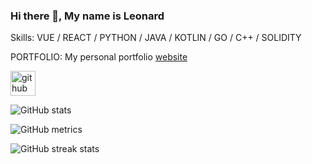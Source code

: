 ### Hi there 👋, My name is Leonard

Skills: VUE / REACT / PYTHON / JAVA / KOTLIN / GO / C++ / SOLIDITY

PORTFOLIO: My personal portfolio [website](https://leonardtan13.netlify.app)



[<img src='https://cdn.jsdelivr.net/npm/simple-icons@3.0.1/icons/github.svg' alt='github' height='40'>](https://github.com/leonardtan13)  

![GitHub stats](https://github-readme-stats.vercel.app/api?username=leonardtan13&show_icons=true&count_private=true)  

![GitHub metrics](https://metrics.lecoq.io/leonardtan13)  

![GitHub streak stats](https://github-readme-streak-stats.herokuapp.com/?user=leonardtan13)  



